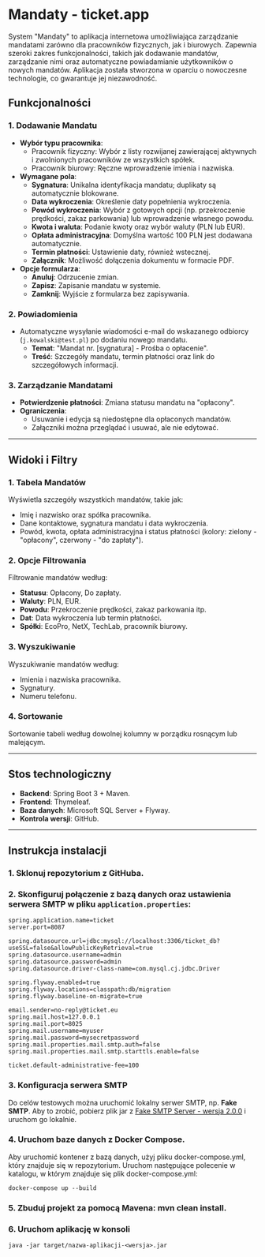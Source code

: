 # Mandaty - ticket.app

System "Mandaty" to aplikacja internetowa umożliwiająca zarządzanie mandatami zarówno dla pracowników fizycznych, jak i biurowych. Zapewnia szeroki zakres funkcjonalności, takich jak dodawanie mandatów, zarządzanie nimi oraz automatyczne powiadamianie użytkowników o nowych mandatów. Aplikacja została stworzona w oparciu o nowoczesne technologie, co gwarantuje jej niezawodność.

## Funkcjonalności

### 1. Dodawanie Mandatu
- **Wybór typu pracownika**:
    - Pracownik fizyczny: Wybór z listy rozwijanej zawierającej aktywnych i zwolnionych pracowników ze wszystkich spółek.
    - Pracownik biurowy: Ręczne wprowadzenie imienia i nazwiska.
- **Wymagane pola**:
    - **Sygnatura**: Unikalna identyfikacja mandatu; duplikaty są automatycznie blokowane.
    - **Data wykroczenia**: Określenie daty popełnienia wykroczenia.
    - **Powód wykroczenia**: Wybór z gotowych opcji (np. przekroczenie prędkości, zakaz parkowania) lub wprowadzenie własnego powodu.
    - **Kwota i waluta**: Podanie kwoty oraz wybór waluty (PLN lub EUR).
    - **Opłata administracyjna**: Domyślna wartość 100 PLN jest dodawana automatycznie.
    - **Termin płatności**: Ustawienie daty, również wstecznej.
    - **Załącznik**: Możliwość dołączenia dokumentu w formacie PDF.
- **Opcje formularza**:
    - **Anuluj**: Odrzucenie zmian.
    - **Zapisz**: Zapisanie mandatu w systemie.
    - **Zamknij**: Wyjście z formularza bez zapisywania.

### 2. Powiadomienia
- Automatyczne wysyłanie wiadomości e-mail do wskazanego odbiorcy (`j.kowalski@test.pl`) po dodaniu nowego mandatu.
    - **Temat**: "Mandat nr. [sygnatura] - Prośba o opłacenie".
    - **Treść**: Szczegóły mandatu, termin płatności oraz link do szczegółowych informacji.

### 3. Zarządzanie Mandatami
- **Potwierdzenie płatności**: Zmiana statusu mandatu na "opłacony".
- **Ograniczenia**:
    - Usuwanie i edycja są niedostępne dla opłaconych mandatów.
    - Załączniki można przeglądać i usuwać, ale nie edytować.

---

## Widoki i Filtry

### 1. Tabela Mandatów
Wyświetla szczegóły wszystkich mandatów, takie jak:
- Imię i nazwisko oraz spółka pracownika.
- Dane kontaktowe, sygnatura mandatu i data wykroczenia.
- Powód, kwota, opłata administracyjna i status płatności (kolory: zielony - "opłacony", czerwony - "do zapłaty").

### 2. Opcje Filtrowania
Filtrowanie mandatów według:
- **Statusu**: Opłacony, Do zapłaty.
- **Waluty**: PLN, EUR.
- **Powodu**: Przekroczenie prędkości, zakaz parkowania itp.
- **Dat**: Data wykroczenia lub termin płatności.
- **Spółki**: EcoPro, NetX, TechLab, pracownik biurowy.

### 3. Wyszukiwanie
Wyszukiwanie mandatów według:
- Imienia i nazwiska pracownika.
- Sygnatury.
- Numeru telefonu.

### 4. Sortowanie
Sortowanie tabeli według dowolnej kolumny w porządku rosnącym lub malejącym.

---

## Stos technologiczny
- **Backend**: Spring Boot 3 + Maven.
- **Frontend**: Thymeleaf.
- **Baza danych**: Microsoft SQL Server + Flyway.
- **Kontrola wersji**: GitHub.

---

## Instrukcja instalacji

### 1. Sklonuj repozytorium z GitHuba.
### 2. Skonfiguruj połączenie z bazą danych oraz ustawienia serwera SMTP w pliku `application.properties`:

```properties
spring.application.name=ticket
server.port=8087

spring.datasource.url=jdbc:mysql://localhost:3306/ticket_db?useSSL=false&allowPublicKeyRetrieval=true
spring.datasource.username=admin
spring.datasource.password=admin
spring.datasource.driver-class-name=com.mysql.cj.jdbc.Driver

spring.flyway.enabled=true
spring.flyway.locations=classpath:db/migration
spring.flyway.baseline-on-migrate=true

email.sender=no-reply@ticket.eu
spring.mail.host=127.0.0.1
spring.mail.port=8025
spring.mail.username=myuser
spring.mail.password=mysecretpassword
spring.mail.properties.mail.smtp.auth=false
spring.mail.properties.mail.smtp.starttls.enable=false

ticket.default-administrative-fee=100
```

### 3. Konfiguracja serwera SMTP
Do celów testowych można uruchomić lokalny serwer SMTP, np. **Fake SMTP**. Aby to zrobić, pobierz plik jar z [Fake SMTP Server - wersja 2.0.0](https://github.com/gessnerfl/fake-smtp-server/releases/tag/2.0.0) i uruchom go lokalnie.


### 4. Uruchom baze danych z Docker Compose.
Aby uruchomić kontener z bazą danych, użyj pliku docker-compose.yml, który znajduje się w repozytorium. Uruchom następujące polecenie w katalogu, w którym znajduje się plik docker-compose.yml:
```
docker-compose up --build
```

### 5. Zbuduj projekt za pomocą Mavena: mvn clean install.

### 6. Uruchom aplikację w konsoli 
```
java -jar target/nazwa-aplikacji-<wersja>.jar
```